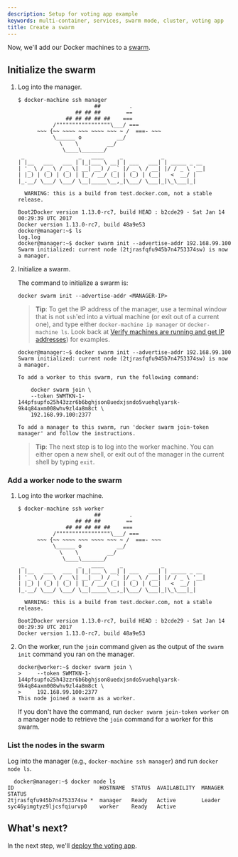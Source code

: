 ```yaml
---
description: Setup for voting app example
keywords: multi-container, services, swarm mode, cluster, voting app
title: Create a swarm
---
```


Now, we'll add our Docker machines to a [swarm](/engine/swarm/index.md).

## Initialize the swarm

1.  Log into the manager.

    ```none
    $ docker-machine ssh manager
                            ##         .
                      ## ## ##        ==
                   ## ## ## ## ##    ===
               /"""""""""""""""""\___/ ===
          ~~~ {~~ ~~~~ ~~~ ~~~~ ~~~ ~ /  ===- ~~~
               \______ o           __/
                 \    \         __/
                  \____\_______/
     _                 _   ____     _            _
    | |__   ___   ___ | |_|___ \ __| | ___   ___| | _____ _ __
    | '_ \ / _ \ / _ \| __| __) / _` |/ _ \ / __| |/ / _ \ '__|
    | |_) | (_) | (_) | |_ / __/ (_| | (_) | (__|   <  __/ |
    |_.__/ \___/ \___/ \__|_____\__,_|\___/ \___|_|\_\___|_|

      WARNING: this is a build from test.docker.com, not a stable release.

    Boot2Docker version 1.13.0-rc7, build HEAD : b2cde29 - Sat Jan 14 00:29:39 UTC 2017
    Docker version 1.13.0-rc7, build 48a9e53
    docker@manager:~$ ls
    log.log
    docker@manager:~$ docker swarm init --advertise-addr 192.168.99.100
    Swarm initialized: current node (2tjrasfqfu945b7n4753374sw) is now a manager.
    ```

2.  Initialize a swarm.

    The command to initialize a swarm is:

    ```none
    docker swarm init --advertise-addr <MANAGER-IP>
    ```

    >**Tip**: To get the IP address of the manager, use a terminal window
    that is not `ssh`'ed into a virtual machine (or exit out of a current one), and type either `docker-machine ip manager` or `docker-machine ls`. Look back at [Verify machines are running and get IP addresses](node-setup.md#verify-machines-are-running-and-get-ip-addresses)) for examples.

    ```none
    docker@manager:~$ docker swarm init --advertise-addr 192.168.99.100
    Swarm initialized: current node (2tjrasfqfu945b7n4753374sw) is now a manager.

    To add a worker to this swarm, run the following command:

        docker swarm join \
        --token SWMTKN-1-144pfsupfo25h43zzr6b6bghjson8uedxjsndo5vuehqlyarsk-9k4q84axm008whv9zl4a8m8ct \
        192.168.99.100:2377

    To add a manager to this swarm, run 'docker swarm join-token manager' and follow the instructions.
    ```

    >**Tip**: The next step is to log into the worker machine. You can either open a new shell, or exit out of the manager in the current shell by typing `exit`.

### Add a worker node to the swarm

1.  Log into the worker machine.

    ```none
    $ docker-machine ssh worker
                            ##         .
                      ## ## ##        ==
                   ## ## ## ## ##    ===
               /"""""""""""""""""\___/ ===
          ~~~ {~~ ~~~~ ~~~ ~~~~ ~~~ ~ /  ===- ~~~
               \______ o           __/
                 \    \         __/
                  \____\_______/
     _                 _   ____     _            _
    | |__   ___   ___ | |_|___ \ __| | ___   ___| | _____ _ __
    | '_ \ / _ \ / _ \| __| __) / _` |/ _ \ / __| |/ / _ \ '__|
    | |_) | (_) | (_) | |_ / __/ (_| | (_) | (__|   <  __/ |
    |_.__/ \___/ \___/ \__|_____\__,_|\___/ \___|_|\_\___|_|

      WARNING: this is a build from test.docker.com, not a stable release.

    Boot2Docker version 1.13.0-rc7, build HEAD : b2cde29 - Sat Jan 14 00:29:39 UTC 2017
    Docker version 1.13.0-rc7, build 48a9e53
    ```

2.  On the worker, run the `join` command given as the output of the `swarm init` command you ran on the manager.

    ```none
    docker@worker:~$ docker swarm join \
    >     --token SWMTKN-1-144pfsupfo25h43zzr6b6bghjson8uedxjsndo5vuehqlyarsk-9k4q84axm008whv9zl4a8m8ct \
    >     192.168.99.100:2377
    This node joined a swarm as a worker.
    ```

    If you don't have the command, run `docker swarm join-token worker` on a manager node to retrieve the `join` command for a worker for this swarm.

### List the nodes in the swarm

Log into the manager (e.g., `docker-machine ssh manager`) and run `docker node ls`.

```none
  docker@manager:~$ docker node ls
ID                           HOSTNAME  STATUS  AVAILABILITY  MANAGER STATUS
2tjrasfqfu945b7n4753374sw *  manager   Ready   Active        Leader
syc46yimgtyz9ljcsfqiurvp0    worker    Ready   Active        
```

## What's next?

In the next step, we'll [deploy the voting app](deploy-app.md).
